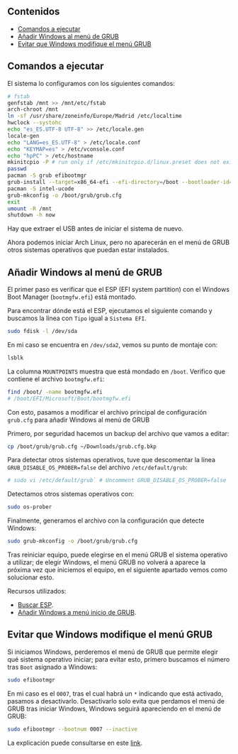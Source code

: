 ## Contenidos

- [Comandos a ejecutar](#comandos-a-ejecutar)
- [Añadir Windows al menú de GRUB](#añadir-windows-al-menú-de-grub)
- [Evitar que Windows modifique el menú GRUB](#evitar-que-windows-modifique-el-menú-grub)

## Comandos a ejecutar

El sistema lo configuramos con los siguientes comandos:

```bash
# fstab
genfstab /mnt >> /mnt/etc/fstab
arch-chroot /mnt
ln -sf /usr/share/zoneinfo/Europe/Madrid /etc/localtime
hwclock --systohc
echo "es_ES.UTF-8 UTF-8" >> /etc/locale.gen
locale-gen
echo "LANG=es_ES.UTF-8" > /etc/locale.conf
echo "KEYMAP=es" > /etc/vconsole.conf
echo "hpPC" > /etc/hostname
mkinitcpio -P # run only if /etc/mkinitcpio.d/linux.preset does not exist
passwd
pacman -S grub efibootmgr
grub-install --target=x86_64-efi --efi-directory=/boot --bootloader-id=arch
pacman -S intel-ucode
grub-mkconfig -o /boot/grub/grub.cfg
exit
umount -R /mnt
shutdown -h now
```

Hay que extraer el USB antes de iniciar el sistema de nuevo.

Ahora podemos iniciar Arch Linux, pero no aparecerán en el menú de GRUB otros sistemas operativos que puedan estar instalados.

## Añadir Windows al menú de GRUB

El primer paso es verificar que el ESP (EFI system partition) con el Windows Boot Manager (`bootmgfw.efi`) está montado.

Para encontrar dónde está el ESP, ejecutamos el siguiente comando y buscamos la línea con `Tipo` igual a `Sistema EFI`.

```bash
sudo fdisk -l /dev/sda
```

En mi caso se encuentra en `/dev/sda2`, vemos su punto de montaje con:

```bash
lsblk
```

La columna `MOUNTPOINTS` muestra que está mondado en `/boot`. Verifico que contiene el archivo `bootmgfw.efi`:

```bash
find /boot/ -name bootmgfw.efi
# /boot/EFI/Microsoft/Boot/bootmgfw.efi
```

Con esto, pasamos a modificar el archivo principal de configuración `grub.cfg` para añadir Windows al menú de GRUB

Primero, por seguridad hacemos un backup del archivo que vamos a editar:

```bash
cp /boot/grub/grub.cfg ~/Downloads/grub.cfg.bkp
```

Para detectar otros sistemas operativos, tuve que descomentar la línea `GRUB_DISABLE_OS_PROBER=false` del archivo `/etc/default/grub`:

 ```bash
# sudo vi /etc/default/grub` # Uncomment GRUB_DISABLE_OS_PROBER=false
 ```

Detectamos otros sistemas operativos con:

```bash
sudo os-prober
```

Finalmente, generamos el archivo con la configuración que detecte Windows:

```bash
sudo grub-mkconfig -o /boot/grub/grub.cfg
```

Tras reiniciar equipo, puede elegirse en el menú GRUB el sistema operativo a utilizar; de elegir Windows, el menú GRUB no volverá a aparece la próxima vez que iniciemos el equipo, en el siguiente apartado vemos como solucionar esto.

Recursos utilizados:

- [Buscar ESP](https://wiki.archlinux.org/title/EFI_system_partition).
- [Añadir Windows a menú inicio de GRUB](https://wiki.archlinux.org/title/GRUB).

## Evitar que Windows modifique el menú GRUB

Si iniciamos Windows, perderemos el menú de GRUB que permite elegir qué sistema operativo iniciar; para evitar esto, primero buscamos el número tras `Boot` asignado a Windows:

```bash
sudo efibootmgr
```

En mi caso es el `0007`, tras el cual habrá un `*` indicando que está activado, pasamos a desactivarlo. Desactivarlo solo evita que perdamos el menú de GRUB tras iniciar Windows, Windows seguirá apareciendo en el menú de GRUB:

```bash
sudo efibootmgr --bootnum 0007 --inactive
```

La explicación puede consultarse en este [link](https://askubuntu.com/questions/1110703/how-can-i-protect-grub-from-being-overwritten-by-windows-in-a-dual-boot).

